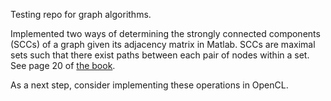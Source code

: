 Testing repo for graph algorithms.

Implemented two ways of determining the strongly connected components (SCCs) of a graph given its adjacency matrix in Matlab. SCCs are maximal sets such that there exist paths between each pair of nodes within a set. See page 20 of [the book](http://bookstore.siam.org/SE22/).

As a next step, consider implementing these operations in OpenCL.
